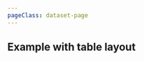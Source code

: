 ```yaml
---
pageClass: dataset-page
---
```


<h2 class="mb-4">Example with table layout</h2>

<VueExample component="Example3" />
